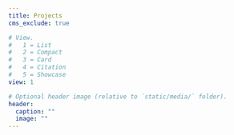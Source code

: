 ```yaml
---
title: Projects
cms_exclude: true

# View.
#   1 = List
#   2 = Compact
#   3 = Card
#   4 = Citation
#   5 = Showcase
view: 1

# Optional header image (relative to `static/media/` folder).
header:
  caption: ""
  image: ""
---
```


